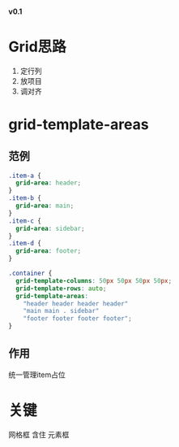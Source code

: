 [mTime]:#(1534521862976)
<!---
Grid思路    
1. 定行列
2. 放项目
3. 调对齐 
--->
#### v0.1
# Grid思路    
1. 定行列
2. 放项目
3. 调对齐  

# grid-template-areas  
## 范例  
```css
.item-a {
  grid-area: header;
}
.item-b {
  grid-area: main;
}
.item-c {
  grid-area: sidebar;
}
.item-d {
  grid-area: footer;
}

.container {
  grid-template-columns: 50px 50px 50px 50px;
  grid-template-rows: auto;
  grid-template-areas: 
    "header header header header"
    "main main . sidebar"
    "footer footer footer footer";
}
```  
## 作用  
统一管理item占位  
# 关键
网格框 含住 元素框